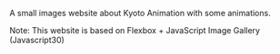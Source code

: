 A small images website about Kyoto Animation with some animations.

Note: This website is based on Flexbox + JavaScript Image Gallery (Javascript30)
